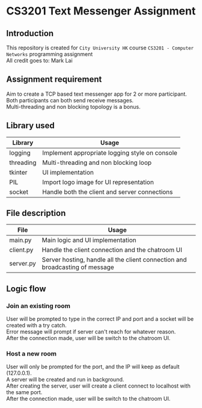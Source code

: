 # CS3201 Text Messenger Assignment
## Introduction
This repository is created for `City University HK` course `CS3201 - Computer Networks` programming assignment <br />
All credit goes to: Mark Lai

## Assignment requirement
Aim to create a TCP based text messenger app for 2 or more participant. <br />
Both participants can both send receive messages. <br />
Multi-threading and non blocking topology is a bonus. <br />

## Library used
| Library   | Usage                                          |
| --------- | ---------------------------------------------- |
| logging   | Implement appropriate logging style on console |
| threading | Multi-threading and non blocking loop          |
| tkinter   | UI implementation                              |
| PIL       | Import logo image for UI representation        |
| socket    | Handle both the client and server connections  |

## File description
| File      | Usage                                                                        |
| --------- | ---------------------------------------------------------------------------- |
| main.py   | Main logic and UI implementation                                             |
| client.py | Handle the client connection and the chatroom UI                             |
| server.py | Server hosting, handle all the client connection and broadcasting of message |

## Logic flow
### Join an existing room
User will be prompted to type in the correct IP and port and a socket will be created with a try catch. <br />
Error message will prompt if server can't reach for whatever reason. <br />
After the connection made, user will be switch to the chatroom UI. <br />

### Host a new room
User will only be prompted for the port, and the IP will keep as default (127.0.0.1). <br />
A server will be created and run in background. <br />
After creating the server, user will create a client connect to localhost with the same port. <br />
After the connection made, user will be switch to the chatroom UI. <br />

